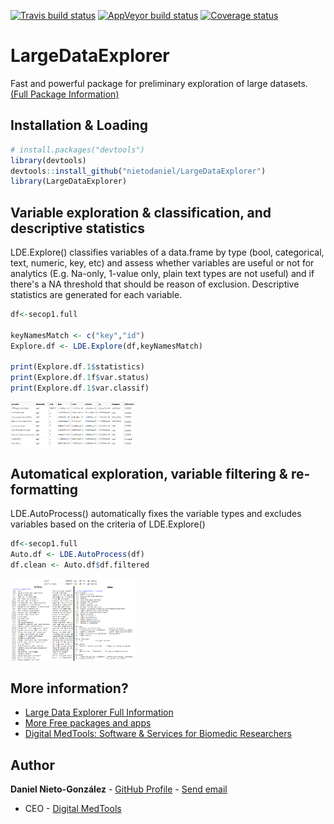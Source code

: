 <!-- badges: start -->
[![Travis build status](https://travis-ci.org/nietodaniel/LargeDataExplorer.svg?branch=master)](https://travis-ci.org/nietodaniel/LargeDataExplorer)
[![AppVeyor build status](https://ci.appveyor.com/api/projects/status/github/nietodaniel/LargeDataExplorer?branch=master&svg=true)](https://ci.appveyor.com/project/nietodaniel/LargeDataExplorer)
[![Coverage status](https://codecov.io/gh/nietodaniel/LargeDataExplorer/branch/master/graph/badge.svg)](https://codecov.io/github/nietodaniel/LargeDataExplorer?branch=master)
<!-- badges: end -->

# LargeDataExplorer

Fast and powerful package for preliminary exploration of large datasets.
[(Full Package Information)](http://www.digitalmedtools.com/Freeware/LargeDataExplorer)

## Installation & Loading

``` r
# install.packages("devtools")
library(devtools)
devtools::install_github("nietodaniel/LargeDataExplorer")
library(LargeDataExplorer)
```

## Variable exploration & classification, and descriptive statistics

LDE.Explore() classifies variables of a data.frame by type (bool, categorical, text, numeric, key, etc) and assess whether variables are useful or not for analytics (E.g. Na-only, 1-value only, plain text types are not useful) and if there's a NA threshold that should be reason of exclusion. Descriptive statistics are generated for each variable.

``` r
df<-secop1.full                                                                            #secop1.full and secop1.multas are example datasets of government purchases included in this package. See full package info

keyNamesMatch <- c("key","id")                                                             #Variable names that start or end with these strings will be asigned as keys. E.g. c("key","id,"code"). String vector, or NULL to ignore.
Explore.df <- LDE.Explore(df,keyNamesMatch)                                                #To set a NA limit. You can use LDE.Explore(df,keyNamesMatch,maxNARate). Numeric values between 0-1 are permited
  
print(Explore.df.1$statistics)                                                             #See statistics of included and excluded vars. 
print(Explore.df.1f$var.status)                                                            #Variable names of included and excluded vars
print(Explore.df.1$var.classif)                                                            #Show how the variables were clasiffied and exclusion reasons.
```
<img src="https://raw.githubusercontent.com/nietodaniel/LargeDataExplorer/master/images/Explore.png" width="200">

## Automatical exploration, variable filtering & re-formatting

LDE.AutoProcess() automatically fixes the variable types and excludes variables based on the criteria of LDE.Explore()

``` r
df<-secop1.full   
Auto.df <- LDE.AutoProcess(df)                                                             #You can use LDE.Explore(df.1,maxNARate,keyNamesMatch). See full package info
df.clean <- Auto.df$df.filtered                                           
```
<img src="https://raw.githubusercontent.com/nietodaniel/LargeDataExplorer/master/images/AutoProcess.png" width="200">

## More information?
- [Large Data Explorer Full Information](http://www.digitalmedtools.com/Freeware/LargeDataExplorer)
- [More Free packages and apps](http://www.digitalmedtools.com/Freeware)
- [Digital MedTools: Software & Services for Biomedic Researchers](http://www.digitalmedtools.com)

## Author

**Daniel Nieto-González** - [GitHub Profile](https://github.com/nietodaniel) - [Send email](mailto:nieto.daniel221@gmail.com)
* CEO - [Digital MedTools](Http://www.digitalmedtools.com) 


